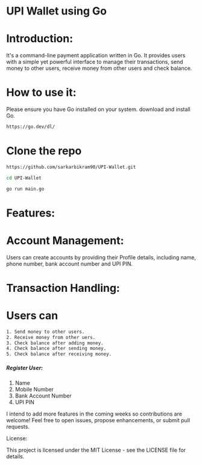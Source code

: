 # UPI Wallet using Go

# Introduction:

It's a command-line payment application written in Go. It provides users with a simple yet powerful interface to manage their transactions, send money to other users, receive money from other users and check balance.

# How to use it:

Please ensure you have Go installed on your system.
download and install Go. 

```sh 
https://go.dev/dl/ 

``` 


# Clone the repo

```sh 
https://github.com/sarkarbikram90/UPI-Wallet.git 

```

```sh 
cd UPI-Wallet 
```

```sh 
go run main.go 
```


# Features:

# Account Management:

Users can create accounts by providing their Profile details, including name, phone number, bank account number and UPI PIN.

# Transaction Handling:

# Users can 
```sh
1. Send money to other users.
2. Receive money from other uers.
3. Check balance after adding money.
4. Check balance after sending money.
5. Check balance after receiving money.
```

##### Register User:
1. Name
2. Mobile Number
3. Bank Account Number
4. UPI PIN

I intend to add more features in the coming weeks so contributions are welcome! Feel free to open issues, propose enhancements, or submit pull requests.

License:

This project is licensed under the MIT License - see the LICENSE file for details.
